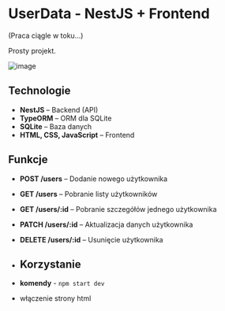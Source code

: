 # UserData - NestJS + Frontend

(Praca ciągle w toku...)

Prosty projekt.

![image](https://github.com/user-attachments/assets/bc96049d-9e9b-4034-944b-6df11127ae48)


## Technologie

- **NestJS** – Backend (API)
- **TypeORM** – ORM dla SQLite
- **SQLite** – Baza danych
- **HTML, CSS, JavaScript** – Frontend

## Funkcje

- **POST /users** – Dodanie nowego użytkownika
- **GET /users** – Pobranie listy użytkowników
- **GET /users/:id** – Pobranie szczegółów jednego użytkownika
- **PATCH /users/:id** – Aktualizacja danych użytkownika
- **DELETE /users/:id** – Usunięcie użytkownika

- ## Korzystanie
- **komendy** - `npm start dev`
- włączenie strony html

